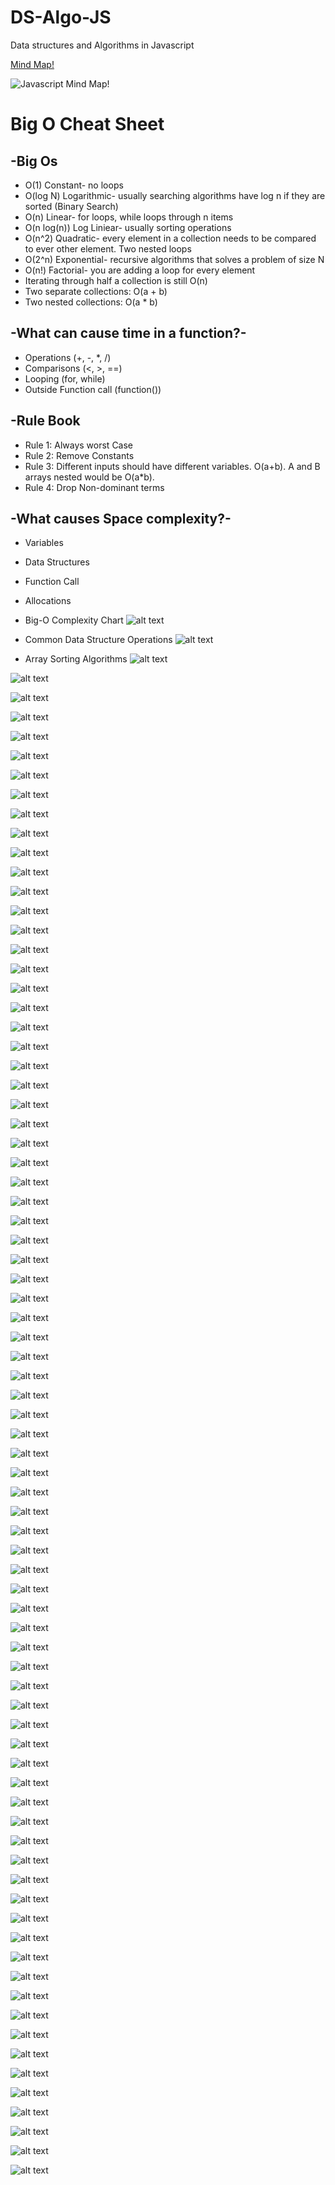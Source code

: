 # DS-Algo-JS

Data structures and Algorithms in Javascript

[Mind Map!](https://coggle.it/diagram/W5E5tqYlrXvFJPsq/t/master-the-interview-click-here-for-course-link)

![Javascript Mind Map!](Images/JavascriptMindMap.png)

# Big O Cheat Sheet

## -Big Os

- O(1) Constant- no loops
- O(log N) Logarithmic- usually searching algorithms have log n if they are sorted (Binary Search)
- O(n) Linear- for loops, while loops through n items
- O(n log(n)) Log Liniear- usually sorting operations
- O(n^2) Quadratic- every element in a collection needs to be compared to ever other element. Two nested loops
- O(2^n) Exponential- recursive algorithms that solves a problem of size N
- O(n!) Factorial- you are adding a loop for every element
- Iterating through half a collection is still O(n)
- Two separate collections: O(a + b)
- Two nested collections: O(a \* b)

## -What can cause time in a function?-

- Operations (+, -, \*, /)
- Comparisons (<, >, ==)
- Looping (for, while)
- Outside Function call (function())

## -Rule Book

- Rule 1: Always worst Case
- Rule 2: Remove Constants
- Rule 3: Different inputs should have different variables. O(a+b).
  A and B arrays nested would be O(a\*b).
- Rule 4: Drop Non-dominant terms

## -What causes Space complexity?-

- Variables
- Data Structures
- Function Call
- Allocations

- Big-O Complexity Chart
  ![alt text](Images/1.png)
- Common Data Structure Operations
  ![alt text](Images/2.png)
- Array Sorting Algorithms
  ![alt text](Images/3.png)

![alt text](Images/4.png)

![alt text](Images/5.png)

![alt text](Images/6.png)

![alt text](Images/7.png)

![alt text](Images/8.png)

![alt text](Images/9.png)

![alt text](Images/10.png)

![alt text](Images/11.png)

![alt text](Images/12.png)

![alt text](Images/13.png)

![alt text](Images/14.png)

![alt text](Images/15.png)

![alt text](Images/16.png)

![alt text](Images/17.png)

![alt text](Images/18.png)

![alt text](Images/19.png)

![alt text](Images/20.png)

![alt text](Images/21.png)

![alt text](Images/22.png)

![alt text](Images/23.png)

![alt text](Images/24.png)

![alt text](Images/25.png)

![alt text](Images/26.png)

![alt text](Images/27.png)

![alt text](Images/28.png)

![alt text](Images/29.png)

![alt text](Images/30.png)

![alt text](Images/31.png)

![alt text](Images/32.png)

![alt text](Images/33.png)

![alt text](Images/34.png)

![alt text](Images/35.png)

![alt text](Images/36.png)

![alt text](Images/37.png)

![alt text](Images/38.png)

![alt text](Images/39.png)

![alt text](Images/40.png)

![alt text](Images/41.png)

![alt text](Images/42.png)

![alt text](Images/43.png)

![alt text](Images/44.png)

![alt text](Images/45.png)

![alt text](Images/46.png)

![alt text](Images/47.png)

![alt text](Images/48.png)

![alt text](Images/49.png)

![alt text](Images/51.png)

![alt text](Images/50.gif)

![alt text](Images/52.png)

![alt text](Images/53.gif)

![alt text](Images/54.png)

![alt text](Images/55.gif)

![alt text](Images/56.png)

![alt text](Images/57.png)

![alt text](Images/58.png)

![alt text](Images/59.png)

![alt text](Images/60.png)

![alt text](Images/61.png)

![alt text](Images/63.png)

![alt text](Images/64.png)

![alt text](Images/65.png)

![alt text](Images/66.png)

![alt text](Images/70.png)

![alt text](Images/62.png)

![alt text](Images/67.png)

![alt text](Images/68.png)

![alt text](Images/69.png)

![alt text](Images/71.png)

![alt text](Images/72.png)

![alt text](Images/73.png)

![alt text](Images/74.png)

![alt text](Images/75.png)

![alt text](Images/76.png)

![alt text](Images/77.png)

![alt text](Images/78.png)

![alt text](Images/79.png)

![alt text](Images/80.png)

![alt text](Images/81.png)

